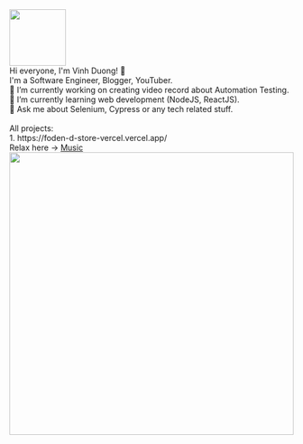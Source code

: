 <div id="header" align="left">
<img src="https://media.giphy.com/media/bGgsc5mWoryfgKBx1u/giphy.gif" width="100"/>
</div>
<div >
Hi everyone, I'm Vinh Duong! 👋<br>
I'm a Software Engineer, Blogger, YouTuber.<br>
🔭 I’m currently working on creating video record about Automation Testing.<br>
🌱 I’m currently learning web development (NodeJS, ReactJS).<br>
💬 Ask me about Selenium, Cypress or any tech related stuff.
</div>
<br>
All projects:  <br>
1. https://foden-d-store-vercel.vercel.app/
<br>
Relax here -> <a target="_blank" href="https://duongthanhvinhh.github.io/MusicPlayer/index.html">Music</a>
<br>
<img src="https://i.imgur.com/UBnZNPN.jpg" width="100%" height="500px"/>
